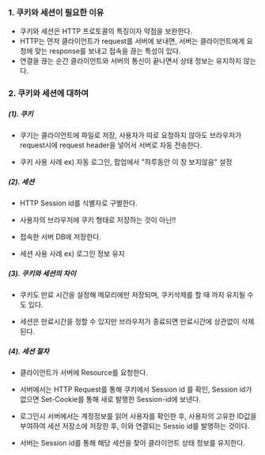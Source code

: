 ### 1. 쿠키와 세션이 필요한 이유
   - 쿠키와 세션은 HTTP 프로토콜의 특징이자 약점을 보완한다.
   - HTTP는 먼저 클라이언트가 request를 서버에 보내면, 서버는 클라이언트에게 요청에 맞는 response를 보내고 접속을 끊는 특성이 있다.
   - 연결을 끊는 순간 클라이언트와 서버의 통신이 끝나면서 상태 정보는 유지하지 않는다.  


### 2. 쿠키와 세션에 대하여

##### (1). 쿠키
   - 쿠기는 클라이언트에 파일로 저장, 사용자가 따로 요청하지 않아도 브라우저가 request시에 request header을 넣어서 서버로 자동 전송한다.

   - 쿠키 사용 사례 ex) 자동 로그인, 팝업에서 "하루동안 이 창 보지않음" 설정


##### (2). 세션

   - HTTP Session id를 식별자로 구별한다.

   - 사용자의 브라우저에 쿠키 형태로 저장하는 것이 아닌!!

   - 접속한 서버 DB에 저장한다.

   - 세션 사용 사례 ex) 로그인 정보 유지



##### (3). 쿠키와 세션의 차이
   - 쿠키도 만료 시간을 설정해 메모리에만 저장되며, 쿠키삭제를 할 때 까지 유지될 수도 있다.

   - 세션은 만료시간을 정할 수 있지만 브라우저가 종료되면 만료시간에 상관없이 삭제된다.




##### (4). 세션 절차
   - 클라이언트가 서버에 Resource를 요청한다.

   - 서버에서는 HTTP Request를 통해 쿠키에서 Session id 를 확인, Session id가 없으면 Set-Cookie를 통해 새로 발행한 Session-id에 보낸다.

   - 로그인시 서버에서는 계정정보를 읽어 사용자를 확인한 후, 사용자의 고유한 ID값을 부여하여 세션 저장소에 저장한 후, 이와 연결되는 Sessio id를 발행하는 것이다.

  - 서버는 Session id를 통해 해당 세션을 찾아 클라이언트 상태 정보를 유지한다.
